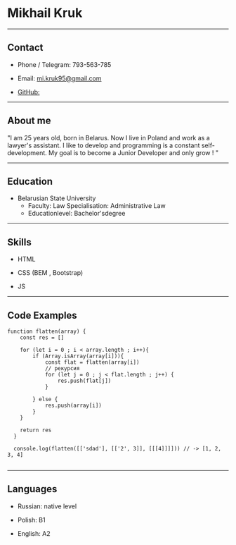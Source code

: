 # Mikhail Kruk

---

## Contact

* Phone / Telegram: 793-563-785

* Email: mi.kruk95@gmail.com

* [GitHub:](https://github.com/MikeKruk)

---

## About me

"I am 25 years old, born in Belarus. Now I live in Poland and work as a lawyer's assistant. I like to develop and programming is a constant self-development. My goal is to become a Junior Developer and only grow ! "

---

## Education 

* Belarusian State University 
    * Faculty: Law Specialisation: Administrative Law 
    * Educationlevel: Bachelor'sdegree

---

## Skills

* HTML

* CSS (BEM , Bootstrap)

* JS

---

## Code Examples

```
function flatten(array) {
    const res = []

    for (let i = 0 ; i < array.length ; i++){
        if (Array.isArray(array[i])){
            const flat = flatten(array[i])
            // рекурсия
            for (let j = 0 ; j < flat.length ; j++) {
                res.push(flat[j])
            }

        } else {
            res.push(array[i])
        }
    }

    return res
  }

  console.log(flatten([['sdad'], [['2', 3]], [[[4]]]])) // -> [1, 2, 3, 4]
  
```

---

## Languages 

* Russian: native level 

* Polish: B1

* English: A2
